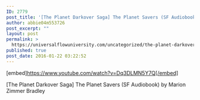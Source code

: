 ```yaml
---
ID: 2779
post_title: '[The Planet Darkover Saga] The Planet Savers (SF Audiobook)'
author: abbie04m553726
post_excerpt: ""
layout: post
permalink: >
  https://universalflowuniversity.com/uncategorized/the-planet-darkover-saga-the-planet-savers-sf-audiobook/
published: true
post_date: 2016-01-22 03:22:52
---
```

[embed]https://www.youtube.com/watch?v=Dq3DLMN5Y7Q[/embed]<br>
<p>[The Planet Darkover Saga] The Planet Savers (SF Audiobook) by Marion Zimmer Bradley</p>